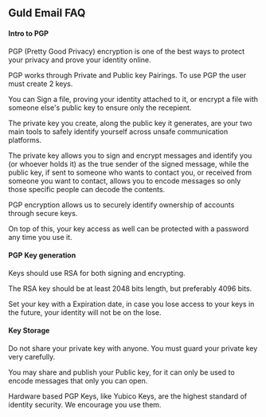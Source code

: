 ## Guld Email FAQ

#### Intro to PGP

PGP (Pretty Good Privacy) encryption is one of the best ways to protect your privacy and prove your identity online.

PGP works through Private and Public key Pairings. To use PGP the user must create 2 keys.

You can Sign a file, proving your identity attached to it, or encrypt a file with someone else's public key to ensure only the recepient.

The private key you create, along the public key it generates, are your two main tools to safely identify yourself across unsafe communication platforms.

The private key allows you to sign and encrypt messages and identify you (or whoever holds it) as the true sender of the signed message, while the public key, if sent to someone who wants to contact you, or received from someone you want to contact, allows you to encode messages so only those specific people can decode the contents.

PGP encryption allows us to securely identify ownership of accounts through secure keys.

On top of this, your key access as well can be protected with a password any time you use it.

#### PGP Key generation

Keys should use RSA for both signing and encrypting.

The RSA key should be at least 2048 bits length, but preferably 4096 bits.

Set your key with a Expiration date, in case you lose access to your keys in the future, your identity will not be on the lose.

#### Key Storage

Do not share your private key with anyone. You must guard your private key very carefully.

You may share and publish your Public key, for it can only be used to encode messages that only you can open.

Hardware based PGP Keys, like Yubico Keys, are the highest standard of identity security. We encourage you use them.
